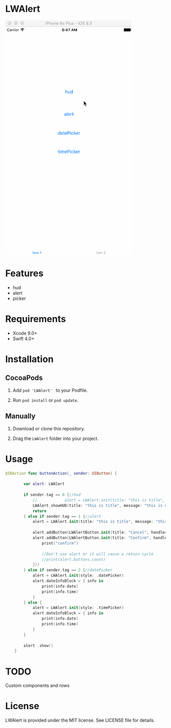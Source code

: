 # LWAlert

![图片](https://github.com/magic3584/LWAlert/raw/master/screenshot.gif)

# Features
* hud
* alert
* picker

# Requirements
* Xcode 9.0+
* Swift 4.0+

# Installation
## CocoaPods

1. Add ``pod 'LWAlert' `` to your Podfile.

2. Run ``pod install`` or ``pod update``.

## Manually
1. Download or clone this repository.

2. Drag the ``LWAlert`` folder into your project.

# Usage
``` swift
@IBAction func buttonAction(_ sender: UIButton) {
        
        var alert: LWAlert
        
        if sender.tag == 0 {//hud
            //            alert = LWAlert.init(title: "this is title", message: "this is message this is message this is message this is message this is message this is message this is message this is message ", style: .hud)
            LWAlert.showHUD(title: "this is title", message: "this is message this is message this is message this is message this is message this is message this is message this is message")
            return        
        } else if sender.tag == 1 {//alert
            alert = LWAlert.init(title: "this is title", message: "this is message this is message this is message this is message this is message this is message this is message this is message ", style: .alert)
            
            alert.addButton(LWAlertButton.init(title: "Cancel", handler: nil))
            alert.addButton(LWAlertButton.init(title: "Confirm", handler: { ( button ) in
                print("confirm")
                
                //Don't use alert or it will cause a retain cycle
                //print(alert.buttons.count)
            }))
        } else if sender.tag == 2 {//datePicker
            alert = LWAlert.init(style: .datePicker)
            alert.dateInfoBlock = { info in
                print(info.date)
                print(info.time)
            }
        } else {
            alert = LWAlert.init(style: .timePicker)
            alert.dateInfoBlock = { info in
                print(info.date)
                print(info.time)
            }
        }
        
        alert .show()
    }
```

# TODO
Custom components and rows

# License
LWAlert is provided under the MIT license. See LICENSE file for details.

